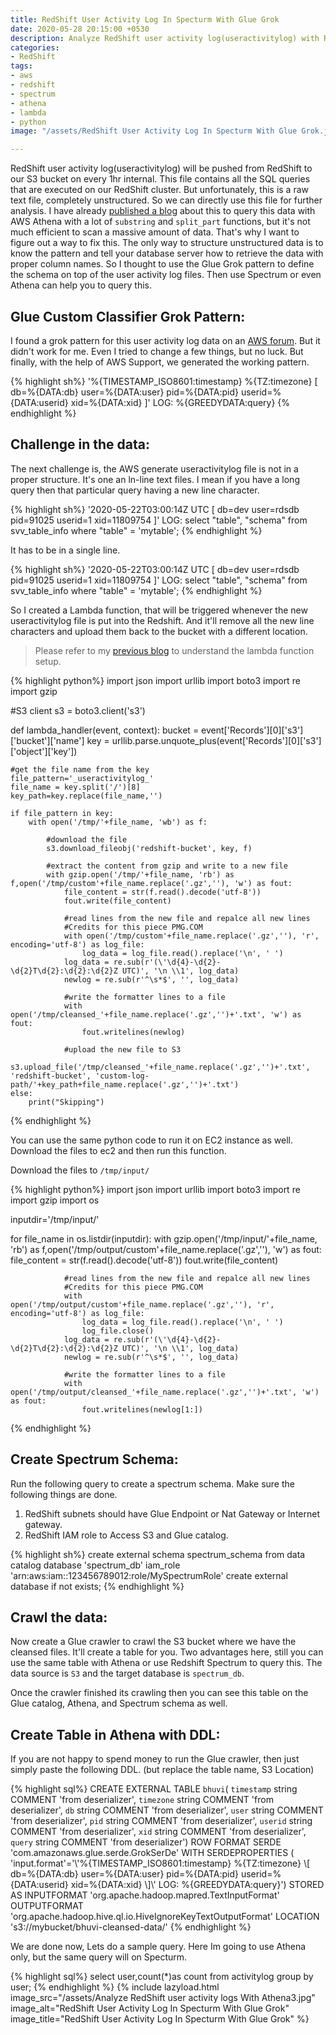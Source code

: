 ```yaml
---
title: RedShift User Activity Log In Specturm With Glue Grok
date: 2020-05-28 20:15:00 +0530
description: Analyze RedShift user activity log(useractivitylog) with RedShift Specturm. We can use Glue custom classifier with Grok patten to make it queryable. Also the same table can be accessed from Athena as well. 
categories:
- RedShift
tags:
- aws
- redshift
- spectrum
- athena
- lambda
- python
image: "/assets/RedShift User Activity Log In Specturm With Glue Grok.jpg"

---
```


RedShift user activity log(useractivitylog) will be pushed from RedShift to our S3 bucket on every 1hr internal. This file contains all the SQL queries that are executed on our RedShift cluster. But unfortunately, this is a raw text file, completely unstructured. So we can directly use this file for further analysis. I have already [published a blog](https://thedataguy.in/analyze-redshift-useractivitylog-with-athena/) about this to query this data with AWS Athena with a lot of `substring` and `split_part` functions, but it's not much efficient to scan a massive amount of data. That's why I want to figure out a way to fix this. The only way to structure unstructured data is to know the pattern and tell your database server how to retrieve the data with proper column names. So I thought to use the Glue Grok pattern to define the schema on top of the user activity log files. Then use Spectrum or even Athena can help you to query this. 

## Glue Custom Classifier Grok Pattern: 
I found a grok pattern for this user activity log data on an [AWS forum](https://forums.aws.amazon.com/thread.jspa?threadID=284970). But it didn't work for me. Even I tried to change a few things, but no luck. But finally, with the help of AWS Support, we generated the working pattern.

{% highlight sh%}
\'%{TIMESTAMP_ISO8601:timestamp} %{TZ:timezone} \[ db=%{DATA:db} user=%{DATA:user} pid=%{DATA:pid} userid=%{DATA:userid} xid=%{DATA:xid} \]\' LOG: %{GREEDYDATA:query}
{% endhighlight %}

## Challenge in the data:

The next challenge is, the AWS generate useractivitylog file is not in a proper structure. It's one an ln-line text files.  I mean if you have a long query then that particular query having a new line character. 

{% highlight sh%}
 '2020-05-22T03:00:14Z UTC [ db=dev user=rdsdb pid=91025 userid=1 xid=11809754 ]' LOG: select "table", "schema"
from svv_table_info
where "table" = 'mytable';
{% endhighlight %}

It has to be in a single line.

{% highlight sh%}
 '2020-05-22T03:00:14Z UTC [ db=dev user=rdsdb pid=91025 userid=1 xid=11809754 ]' LOG: select "table", "schema" from svv_table_info where "table" = 'mytable';
{% endhighlight %}

So I created a Lambda function, that will be triggered whenever the new useractivitylog file is put into the Redshift. And it'll remove all the new line characters and upload them back to the bucket with a different location.  

> Please refer to my [previous blog](https://thedataguy.in/analyze-redshift-useractivitylog-with-athena/) to understand the lambda function setup. 

{% highlight python%}
import json
import urllib
import boto3
import re
import gzip

#S3 client
s3 = boto3.client('s3')


def lambda_handler(event, context):
    bucket = event['Records'][0]['s3']['bucket']['name']
    key = urllib.parse.unquote_plus(event['Records'][0]['s3']['object']['key'])
    
    #get the file name from the key
    file_pattern='_useractivitylog_'
    file_name = key.split('/')[8]
    key_path=key.replace(file_name,'')

    if file_pattern in key:
        with open('/tmp/'+file_name, 'wb') as f:
            
            #download the file
            s3.download_fileobj('redshift-bucket', key, f)
            
            #extract the content from gzip and write to a new file
            with gzip.open('/tmp/'+file_name, 'rb') as f,open('/tmp/custom'+file_name.replace('.gz',''), 'w') as fout:
                file_content = str(f.read().decode('utf-8'))
                fout.write(file_content)
                
                #read lines from the new file and repalce all new lines 
                #Credits for this piece PMG.COM
                with open('/tmp/custom'+file_name.replace('.gz',''), 'r', encoding='utf-8') as log_file:
                    log_data = log_file.read().replace('\n', ' ')
                log_data = re.sub(r'(\'\d{4}-\d{2}-\d{2}T\d{2}:\d{2}:\d{2}Z UTC)', '\n \\1', log_data)
                newlog = re.sub(r'^\s*$', '', log_data)
                
                #write the formatter lines to a file
                with open('/tmp/cleansed_'+file_name.replace('.gz','')+'.txt', 'w') as fout:
                    fout.writelines(newlog)
                
                #upload the new file to S3
                s3.upload_file('/tmp/cleansed_'+file_name.replace('.gz','')+'.txt', 'redshift-bucket', 'custom-log-path/'+key_path+file_name.replace('.gz','')+'.txt')
    else:
        print("Skipping")
{% endhighlight %}

You can use the same python code to run it on EC2 instance as well. Download the files to ec2 and then run this function.

Download the files to `/tmp/input/`

{% highlight python%}
import json
import urllib
import boto3
import re
import gzip
import os

inputdir='/tmp/input/'

for file_name in os.listdir(inputdir):
    with gzip.open('/tmp/input/'+file_name, 'rb') as f,open('/tmp/output/custom'+file_name.replace('.gz',''), 'w') as fout:
                file_content = str(f.read().decode('utf-8'))
                fout.write(file_content)

                #read lines from the new file and repalce all new lines 
                #Credits for this piece PMG.COM
                with open('/tmp/output/custom'+file_name.replace('.gz',''), 'r', encoding='utf-8') as log_file:
                    log_data = log_file.read().replace('\n', ' ')
                    log_file.close()
                log_data = re.sub(r'(\'\d{4}-\d{2}-\d{2}T\d{2}:\d{2}:\d{2}Z UTC)', '\n \\1', log_data)
                newlog = re.sub(r'^\s*$', '', log_data)

                #write the formatter lines to a file
                with open('/tmp/output/cleansed_'+file_name.replace('.gz','')+'.txt', 'w') as fout:
                    fout.writelines(newlog[1:])
{% endhighlight %}

## Create Spectrum Schema: 

Run the following query to create a spectrum schema. Make sure the following things are done.
1. RedShift subnets should have Glue Endpoint or Nat Gateway or Internet gateway.
2. RedShift IAM role to Access S3 and Glue catalog. 

{% highlight sh%}
create external schema spectrum_schema 
from data catalog database 'spectrum_db' 
iam_role 'arn:aws:iam::123456789012:role/MySpectrumRole' 
create external database if not exists;
{% endhighlight %}

## Crawl the data:

Now create a Glue crawler to crawl the S3 bucket where we have the cleansed files. It'll create a table for you. Two advantages here, still you can use the same table with Athena or use Redshift Spectrum to query this. The data source is `S3` and the target database is `spectrum_db`.

Once the crawler finished its crawling then you can see this table on the Glue catalog, Athena, and Spectrum schema as well.  

## Create Table in Athena with DDL:

If you are not happy to spend money to run the Glue crawler, then just simply paste the following DDL. (but replace the table name, S3 Location)

{% highlight sql%}
CREATE EXTERNAL TABLE `bhuvi`(
  `timestamp` string COMMENT 'from deserializer', 
  `timezone` string COMMENT 'from deserializer', 
  `db` string COMMENT 'from deserializer', 
  `user` string COMMENT 'from deserializer', 
  `pid` string COMMENT 'from deserializer', 
  `userid` string COMMENT 'from deserializer', 
  `xid` string COMMENT 'from deserializer', 
  `query` string COMMENT 'from deserializer')
ROW FORMAT SERDE 
  'com.amazonaws.glue.serde.GrokSerDe' 
WITH SERDEPROPERTIES ( 
  'input.format'='\\\'%{TIMESTAMP_ISO8601:timestamp} %{TZ:timezone} \\[ db=%{DATA:db} user=%{DATA:user} pid=%{DATA:pid} userid=%{DATA:userid} xid=%{DATA:xid} \\]\\\' LOG: %{GREEDYDATA:query}') 
STORED AS INPUTFORMAT 
  'org.apache.hadoop.mapred.TextInputFormat' 
OUTPUTFORMAT 
  'org.apache.hadoop.hive.ql.io.HiveIgnoreKeyTextOutputFormat'
LOCATION
  's3://mybucket/bhuvi-cleansed-data/'
{% endhighlight %}

We are done now, Lets do a sample query.  Here Im going to use Athena only, but the same query will on Specturm.

{% highlight sql%}
select user,count(*)as count from activitylog group by user;
{% endhighlight %}
{% include lazyload.html image_src="/assets/Analyze RedShift user activity logs With Athena3.jpg" image_alt="RedShift User Activity Log In Specturm With Glue Grok" image_title="RedShift User Activity Log In Specturm With Glue Grok" %}




